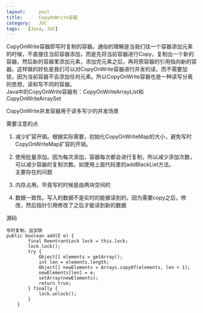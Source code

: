 ```yaml
---
layout:     post
title:      CopyOnWrite容器
category:   JUC
tags:   [Java, JUC]
---
```


CopyOnWrite容器即写时复制的容器。通俗的理解是当我们往一个容器添加元素的时候，不直接往当前容器添加，而是先将当前容器进行Copy，复制出一个新的容器，然后新的容器里添加元素，添加完元素之后，再将原容器的引用指向新的容器。这样做的好处是我们可以对CopyOnWrite容器进行并发的读，而不需要加锁，因为当前容器不会添加任何元素。所以CopyOnWrite容器也是一种读写分离的思想，读和写不同的容器。  
Java中的CopyOnWrite容器有：CopyOnWriteArrayList和CopyOnWriteArraySet  

CopyOnWrite并发容器用于读多写少的并发场景    

需要注意的点  
1.  减少扩容开销。根据实际需要，初始化CopyOnWriteMap的大小，避免写时CopyOnWriteMap扩容的开销。

2.  使用批量添加。因为每次添加，容器每次都会进行复制，所以减少添加次数，可以减少容器的复制次数。如使用上面代码里的addBlackList方法。  
主要存在的问题
1. 内存占用。毕竟写的时候是由两块空间的
2. 数据一致性。写入的数据不是实时的能被读到的，因为需要copy之后，修改，然后指针引用修改了之后才能读到新的数据

源码

```
写时复制，且加锁
public boolean add(E e) {
        final ReentrantLock lock = this.lock;
        lock.lock();
        try {
            Object[] elements = getArray();
            int len = elements.length;
            Object[] newElements = Arrays.copyOf(elements, len + 1);
            newElements[len] = e;
            setArray(newElements);
            return true;
        } finally {
            lock.unlock();
        }
    }
```

